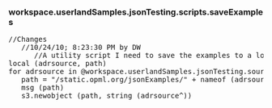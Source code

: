 ### workspace.userlandSamples.jsonTesting.scripts.saveExamples
<pre>
//Changes
   //10/24/10; 8:23:30 PM by DW
      //A utility script I need to save the examples to a location that json.scripting.com can get at them.
local (adrsource, path)
for adrsource in @workspace.userlandSamples.jsonTesting.source
   path = "/static.opml.org/jsonExamples/" + nameof (adrsource^) + ".json"
   msg (path)
   s3.newobject (path, string (adrsource^))

</pre>
